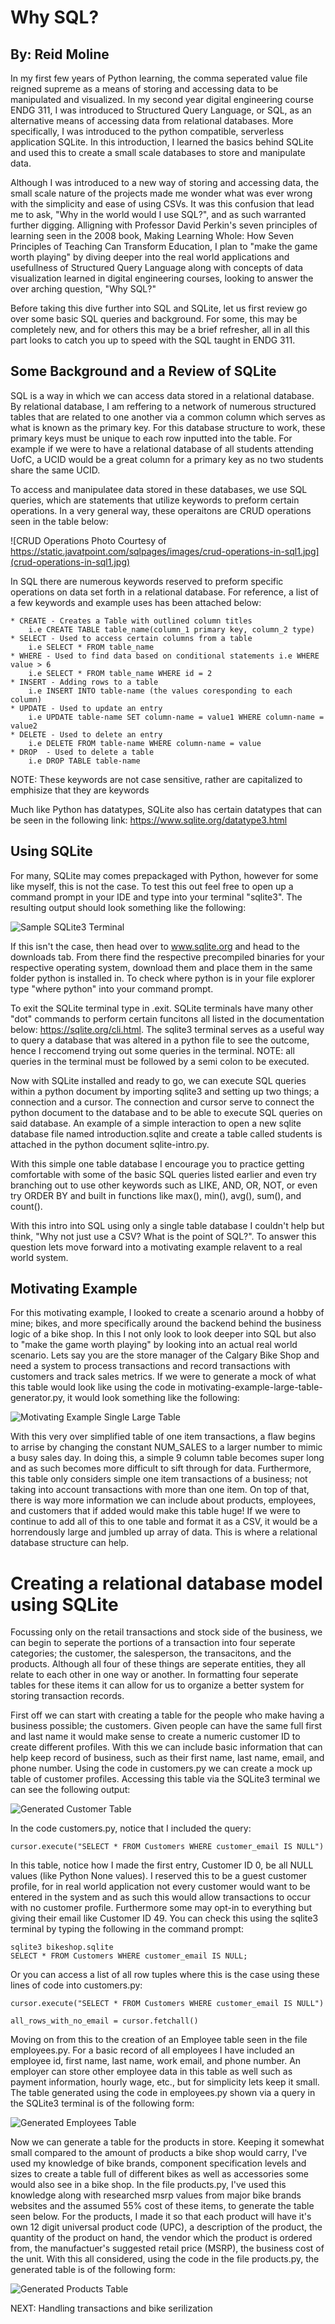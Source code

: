 # Why SQL?

## By: Reid Moline

In my first few years of Python learning, the comma seperated value file reigned supreme as a means of storing and accessing data to be manipulated and visualized. In my second year digital engineering course ENDG 311, I was introduced to Structured Query Language, or SQL, as an alternative means of accessing data from relational databases. More specifically, I was introduced to the python compatible, serverless application SQLite. In this introduction, I learned the basics behind SQLite and used this to create a small scale databases to store and manipulate data.

Although I was introduced to a new way of storing and accessing data, the small scale nature of the projects made me wonder what was ever wrong with the simplicity and ease of using CSVs. It was this confusion that lead me to ask, "Why in the world would I use SQL?", and as such warranted further digging. Alligning with Professor David Perkin's seven principles of learning seen in the 2008 book, Making Learning Whole: How Seven Principles of Teaching Can Transform Education, I plan to "make the game worth playing" by diving deeper into the real world applications and usefullness of Structured Query Language along with concepts of data visualization learned in digital engineering courses, looking to answer the over arching question, "Why SQL?"

Before taking this dive further into SQL and SQLite, let us first review go over some basic SQL queries and background. For some, this may be completely new, and for others this may be a brief refresher, all in all this part looks to catch you up to speed with the SQL taught in ENDG 311.

## Some Background and a Review of SQLite

SQL is a way in which we can access data stored in a relational database. By relational database, I am reffering to a network of numerous structured tables that are related to one another via a common column which serves as what is known as the primary key. For this database structure to work, these primary keys must be unique to each row inputted into the table. For example if we were to have a relational database of all students attending UofC, a UCID would be a great column for a primary key as no two students share the same UCID.

To access and manipulatee data stored in these databases, we use SQL queries, which are statements that utilize keywords to preform certain operations. In a very general way, these operaitons are CRUD operations seen in the table below:

![CRUD Operations Photo Courtesy of https://static.javatpoint.com/sqlpages/images/crud-operations-in-sql1.jpg](crud-operations-in-sql1.jpg)

In SQL there are numerous keywords reserved to preform specific operations on data set forth in a relational database. For reference, a list of a few keywords and example uses has been attached below:

    * CREATE - Creates a Table with outlined column titles
        i.e CREATE TABLE table_name(column_1 primary key, column_2 type)
    * SELECT - Used to access certain columns from a table
        i.e SELECT * FROM table_name
    * WHERE - Used to find data based on conditional statements i.e WHERE value > 6
        i.e SELECT * FROM table_name WHERE id = 2
    * INSERT - Adding rows to a table 
        i.e INSERT INTO table-name (the values coresponding to each column)
    * UPDATE - Used to update an entry
        i.e UPDATE table-name SET column-name = value1 WHERE column-name = value2
    * DELETE - Used to delete an entry
        i.e DELETE FROM table-name WHERE column-name = value
    * DROP  - Used to delete a table
        i.e DROP TABLE table-name

NOTE: These keywords are not case sensitive, rather are capitalized to emphisize that they are keywords

Much like Python has datatypes, SQLite also has certain datatypes that can be seen in the following link: https://www.sqlite.org/datatype3.html

## Using SQLite

For many, SQLite may comes prepackaged with Python, however for some like myself, this is not the case. To test this out feel free to open up a command prompt in your IDE and type into your terminal "sqlite3". The resulting output should look something like the following:

![Sample SQLite3 Terminal](sample-sqlite-terminal-output.png)

If this isn't the case, then head over to www.sqlite.org and head to the downloads tab. From there find the respective precompiled binaries for your respective operating system, download them and place them in the same folder python is installed in. To check where python is in your file explorer type "where python" into your command prompt.

To exit the SQLite terminal type in .exit. SQLite terminals have many other "dot" commands to perform certain funcitons all listed in the documentation below: https://sqlite.org/cli.html. The sqlite3 terminal serves as a useful way to query a database that was altered in a python file to see the outcome, hence I reccomend trying out some queries in the terminal. NOTE: all queries in the terminal must be followed by a semi colon to be executed. 

Now with SQLite installed and ready to go, we can execute SQL queries within a python document by importing sqlite3 and setting up two things; a connection and a cursor. The connection and cursor serve to connect the python document to the database and to be able to execute SQL queries on said database. An example of a simple interaction to open a new sqlite database file named introduction.sqlite and create a table called students is attached in the python document sqlite-intro.py. 

With this simple one table database I encourage you to practice getting comfortable with some of the basic SQL queries listed earlier and even try branching out to use other keywords such as LIKE, AND, OR, NOT, or even try ORDER BY and built in functions like max(), min(), avg(), sum(), and count().

With this intro into SQL using only a single table database I couldn't help but think, "Why not just use a CSV? What is the point of SQL?". To answer this question lets move forward into a motivating example relavent to a real world system.

## Motivating Example

For this motivating example, I looked to create a scenario around a hobby of mine; bikes, and more specifically around the backend behind the business logic of a bike shop. In this I not only look to look deeper into SQL but also to "make the game worth playing" by looking into an actual real world scenario. Lets say you are the store manager of the Calgary Bike Shop and need a system to process transactions and record transactions with customers and track sales metrics. If we were to generate a mock of what this table would look like using the code in motivating-example-large-table-generator.py, it would look something like the following:

![Motivating Example Single Large Table](motivating-example-large-table.png)

With this very over simplified table of one item transactions, a flaw begins to arrise by changing the constant NUM_SALES to a larger number to mimic a busy sales day. In doing this, a simple 9 column table becomes super long and as such becomes more difficult to sift through for data. Furthermore, this table only considers simple one item transactions of a business; not taking into account transactions with more than one item. On top of that, there is way more information we can include about products, employees, and customers that if added would make this table huge! If we were to continue to add all of this to one table and format it as a CSV, it would be a horrendously large and jumbled up array of data. This is where a relational database structure can help.

# Creating a relational database model using SQLite

Focussing only on the retail transactions and stock side of the business, we can begin to seperate the portions of a transaction into four seperate categories; the customer, the salesperson, the transacitons, and the products. Although all four of these things are seperate entities, they all relate to each other in one way or another. In formatting four seperate tables for these items it can allow for us to organize a better system for storing transaction records.

First off we can start with creating a table for the people who make having a business possible; the customers. Given people can have the same full first and last name it would make sense to create a numeric customer ID to create different profiles. With this we can include basic information that can help keep record of business, such as their first name, last name, email, and phone number. Using the code in customers.py we can create a mock up table of customer profiles. Accessing this table via the SQLite3 terminal we can see the following output:

![Generated Customer Table](customers-table.png)

In the code customers.py, notice that I included the query:

    cursor.execute("SELECT * FROM Customers WHERE customer_email IS NULL")

In this table, notice how I made the first entry, Customer ID 0, be all NULL values (like Python None values). I reserved this to be a guest customer profile, for in real world application not every customer would want to be entered in the system and as such this would allow transactions to occur with no customer profile. Furthermore some may opt-in to everything but giving their email like Customer ID 49. You can check this using the sqlite3 terminal by typing the following in the command prompt:

    sqlite3 bikeshop.sqlite
    SELECT * FROM Customers WHERE customer_email IS NULL;

Or you can access a list of all row tuples where this is the case using these lines of code into customers.py:

    cursor.execute("SELECT * FROM Customers WHERE customer_email IS NULL")

    all_rows_with_no_email = cursor.fetchall()


Moving on from this to the creation of an Employee table seen in the file employees.py. For a basic record of all employees I have included an employee id, first name, last name, work email, and phone number. An employer can store other employee data in this table as well such as payment information, hourly wage, etc., but for simplicity lets keep it small. The table generated using the code in employees.py shown via a query in the SQLite3 terminal is of the following form:

![Generated Employees Table](employees-table.png)

Now we can generate a table for the products in store. Keeping it somewhat small compared to the amount of products a bike shop would carry, I've used my knowledge of bike brands, component specification levels and sizes to create a table full of different bikes as well as accessories some would also see in a bike shop. In the file products.py, I've used this knowledge along with researched msrp values from major bike brands websites and the assumed 55% cost of these items, to generate the table seen below. For the products, I made it so that each product will have it's own 12 digit universal product code (UPC), a description of the product, the quantity of the product on hand, the vendor which the product is ordered from, the manufactuer's suggested retail price (MSRP), the business cost of the unit. With this all considered, using the code in the file products.py, the generated table is of the following form:

![Generated Products Table](products-table.png)

NEXT: Handling transactions and bike serilization